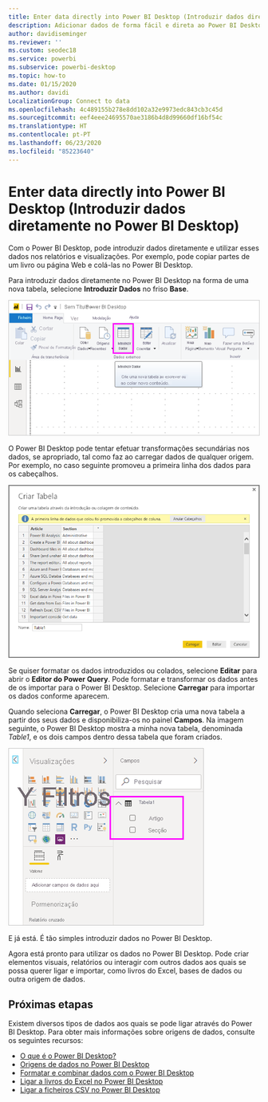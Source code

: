 ```yaml
---
title: Enter data directly into Power BI Desktop (Introduzir dados diretamente no Power BI Desktop)
description: Adicionar dados de forma fácil e direta ao Power BI Desktop
author: davidiseminger
ms.reviewer: ''
ms.custom: seodec18
ms.service: powerbi
ms.subservice: powerbi-desktop
ms.topic: how-to
ms.date: 01/15/2020
ms.author: davidi
LocalizationGroup: Connect to data
ms.openlocfilehash: 4c489155b278e8dd102a32e9973edc843cb3c45d
ms.sourcegitcommit: eef4eee24695570ae3186b4d8d99660df16bf54c
ms.translationtype: HT
ms.contentlocale: pt-PT
ms.lasthandoff: 06/23/2020
ms.locfileid: "85223640"
---
```

# <a name="enter-data-directly-into-power-bi-desktop"></a>Enter data directly into Power BI Desktop (Introduzir dados diretamente no Power BI Desktop)

Com o Power BI Desktop, pode introduzir dados diretamente e utilizar esses dados nos relatórios e visualizações. Por exemplo, pode copiar partes de um livro ou página Web e colá-las no Power BI Desktop.

Para introduzir dados diretamente no Power BI Desktop na forma de uma nova tabela, selecione **Introduzir Dados** no friso **Base**.

![Selecionar Introduzir Dados na Página Inicial](media/desktop-enter-data-directly-into-desktop/enter-data-directly_1.png)

O Power BI Desktop pode tentar efetuar transformações secundárias nos dados, se apropriado, tal como faz ao carregar dados de qualquer origem. Por exemplo, no caso seguinte promoveu a primeira linha dos dados para os cabeçalhos.

![Dados com a primeira linha como títulos de coluna](media/desktop-enter-data-directly-into-desktop/enter-data-directly_2.png)

Se quiser formatar os dados introduzidos ou colados, selecione **Editar** para abrir o **Editor do Power Query**. Pode formatar e transformar os dados antes de os importar para o Power BI Desktop. Selecione **Carregar** para importar os dados conforme aparecem.

Quando seleciona **Carregar**, o Power BI Desktop cria uma nova tabela a partir dos seus dados e disponibiliza-os no painel **Campos**. Na imagem seguinte, o Power BI Desktop mostra a minha nova tabela, denominada *Table1*, e os dois campos dentro dessa tabela que foram criados.

![Campos carregados no Power BI Desktop](media/desktop-enter-data-directly-into-desktop/enter-data-directly_3.png)

E já está. É tão simples introduzir dados no Power BI Desktop.

Agora está pronto para utilizar os dados no Power BI Desktop. Pode criar elementos visuais, relatórios ou interagir com outros dados aos quais se possa querer ligar e importar, como livros do Excel, bases de dados ou outra origem de dados.

## <a name="next-steps"></a>Próximas etapas

Existem diversos tipos de dados aos quais se pode ligar através do Power BI Desktop. Para obter mais informações sobre origens de dados, consulte os seguintes recursos:

* [O que é o Power BI Desktop?](../fundamentals/desktop-what-is-desktop.md)
* [Origens de dados no Power BI Desktop](desktop-data-sources.md)
* [Formatar e combinar dados com o Power BI Desktop](desktop-shape-and-combine-data.md)
* [Ligar a livros do Excel no Power BI Desktop](desktop-connect-excel.md)
* [Ligar a ficheiros CSV no Power BI Desktop](desktop-connect-csv.md)
